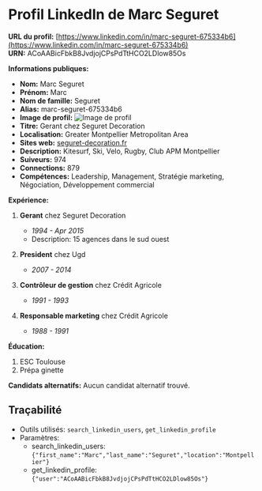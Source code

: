 # Profil LinkedIn de Marc Seguret

**URL du profil:** [https://www.linkedin.com/in/marc-seguret-675334b6](https://www.linkedin.com/in/marc-seguret-675334b6)  
**URN:** ACoAABicFbkB8JvdjojCPsPdTtHCO2LDlow85Os  

**Informations publiques:**
- **Nom:** Marc Seguret
- **Prénom:** Marc
- **Nom de famille:** Seguret
- **Alias:** marc-seguret-675334b6
- **Image de profil:** ![Image de profil](https://media.licdn.com/dms/image/v2/C4D03AQGkKdRu1Qfalw/profile-displayphoto-shrink_800_800/profile-displayphoto-shrink_800_800/0/1623435888109?e=1762387200&v=beta&t=5fYopov8AKT7kD5RonamF2vAYpdjpcTHfFEVfiWGMhU)
- **Titre:** Gerant chez Seguret Decoration
- **Localisation:** Greater Montpellier Metropolitan Area
- **Sites web:** [seguret-decoration.fr](http://seguret-decoration.fr)
- **Description:** Kitesurf, Ski, Velo, Rugby, Club APM Montpellier
- **Suiveurs:** 974
- **Connections:** 879
- **Compétences:** Leadership, Management, Stratégie marketing, Négociation, Développement commercial

**Expérience:**
1. **Gerant** chez Seguret Decoration  
   - *1994 - Apr 2015*  
   - Description: 15 agences dans le sud ouest

2. **President** chez Ugd  
   - *2007 - 2014*

3. **Contrôleur de gestion** chez Crédit Agricole  
   - *1991 - 1993*

4. **Responsable marketing** chez Crédit Agricole  
   - *1988 - 1991*

**Éducation:**
1. ESC Toulouse
2. Prépa ginette

**Candidats alternatifs:**
Aucun candidat alternatif trouvé.

## Traçabilité
- Outils utilisés: `search_linkedin_users`, `get_linkedin_profile`
- Paramètres: 
  - search_linkedin_users: `{"first_name":"Marc","last_name":"Seguret","location":"Montpellier"}`
  - get_linkedin_profile: `{"user":"ACoAABicFbkB8JvdjojCPsPdTtHCO2LDlow85Os"}`